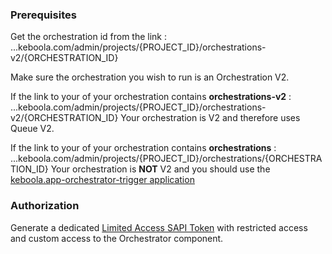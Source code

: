 ### Prerequisites 

Get the orchestration id from the link :  ...keboola.com/admin/projects/{PROJECT_ID}/orchestrations-v2/{ORCHESTRATION_ID}

Make sure the orchestration you wish to run is an Orchestration V2. 

If the link to your of your orchestration contains **orchestrations-v2** : 
...keboola.com/admin/projects/{PROJECT_ID}/orchestrations-v2/{ORCHESTRATION_ID}
Your orchestration is V2 and therefore uses Queue V2.

If the link to your of your orchestration contains **orchestrations** :
...keboola.com/admin/projects/{PROJECT_ID}/orchestrations/{ORCHESTRATION_ID}
Your orchestration is **NOT** V2 and you should use the [keboola.app-orchestrator-trigger application](https://github.com/keboola/app-orchestrator-trigger)

### Authorization

Generate a dedicated [Limited Access SAPI Token](https://help.keboola.com/management/project/tokens/#limited-access-to-components) 
with restricted access and custom access to the Orchestrator component.